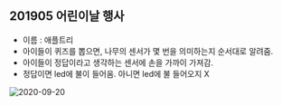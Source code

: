 ## 201905 어린이날 행사
- 이름 : 애플트리
- 아이들이 퀴즈를 뽑으면, 나무의 센서가 몇 번을 의미하는지 순서대로 알려줌.
- 아이들이 정답이라고 생각하는 센서에 손을 가까이 가져감.
- 정답이면 led에 불이 들어옴. 아니면 led에 불 들어오지 X

![2020-09-20](https://user-images.githubusercontent.com/41281681/93686298-49794200-faf0-11ea-8133-8a2174890971.png)
